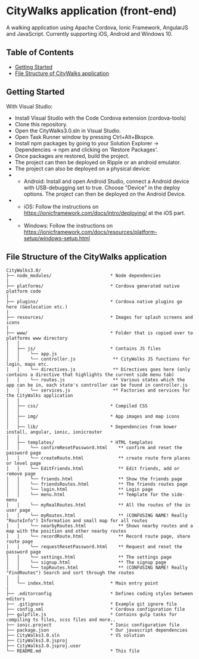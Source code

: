 # CityWalks application (front-end)

A walking application using Apache Cordova, Ionic Framework, AngularJS and JavaScript. Currently supporting iOS, Android and Windows 10.

## Table of Contents
 - [Getting Started](#getting-started)
 - [File Structure of CityWalks application](#file-structure-of-app)

## Getting Started

With Visual Studio:
* Install Visual Studio with the Code Cordova extension (cordova-tools) 
* Clone this repository.
* Open the CityWalks3.0.sln in Visual Studio.
* Open Task Runner window by pressing Ctrl+Alt+Bkspce.    
* Install npm packages by going to your Solution Explorer -> Dependencies -> npm and clicking on 'Restore Packages'. 
* Once packages are restored, build the project.
* The project can then be deployed on Ripple or an android emulator. 
* The project can also be deployed on a physical device: 
* - Android: Install and open Android Studio, connect a Android device with USB-debugging set to true. Choose "Device" in the deploy options. The project can then be deployed on the Android Device. 
* - iOS: Follow the instructions on https://ionicframework.com/docs/intro/deploying/ at the iOS part.
* - Windows: Follow the instructions on https://ionicframework.com/docs/resources/platform-setup/windows-setup.html


## File Structure of the CityWalks application

```
CityWalks3.0/
├── node_modules/                      * Node dependencies
|
├── platforms/                         * Cordova generated native platform code
|
├── plugins/                           * Cordova native plugins go here (Geolocation etc.)
|
├── resources/                         * Images for splash screens and icons
|
├── www/                               * Folder that is copied over to platforms www directory
│   │   
│   ├── js/                            * Contains JS files
│   │    └── app.js
│   │    └── controller.js              ** CityWalks JS functions for login, maps etc. 
│   │    └── directives.js              ** Directives goes here (only contains a directive that highlights the current side menu tab)
│   │    └── routes.js                  ** Various states which the app can be in, each state's controller can be found in controller.js
│   │    └── services.js                ** Factories and services for the CityWalks application
│   │
│   ├── css/                           * Compiled CSS
│   │
│   ├── img/                           * App images and map icons
│   │
│   ├── lib/                           * Dependencies from bower install, angular, ionic, ionicrouter 
│   │
│   ├── templates/                     * HTML templates
│   │    └── confirmResetPassword.html    ** confirm and reset the password page
│   │    └── createRoute.html             ** create route form places or level page
│   │    └── EditFriends.html             ** Edit friends, add or remove page
│   │    └── friends.html                 ** Show the friends page
│   │    └── friendsRoutes.html           ** The friends routes page
│   │    └── login.html                   ** Login page
│   │    └── menu.html                    ** Template for the side-menu 
│   │    └── myRealRoutes.html            ** All the routes of the in user page
│   │    └── myRoutes.html                ** (CONFUSING NAME! Really "RouteInfo") Information and small map for all routes
│   │    └── nearbyRoutes.html            ** Shows nearby routes and a map with the position and other nearby routes
│   │    └── recordRoute.html             ** Record route page, share route page
│   │    └── requestResetPassword.html    ** Request and reset the password page
│   │    └── settings.html                ** The settings page
│   │    └── signup.html                  ** The signup page
│   │    └── topRoutes.html               ** (CONFUSING NAME! Really "FindRoutes") Search and sort through the routes
│   │
│   └── index.html                     * Main entry point
|
├── .editorconfig                      * Defines coding styles between editors
├── .gitignore                         * Example git ignore file
├── config.xml                         * Cordova configuration file
├── gulpfile.js                        * Contains gulp tasks for compiling ts files, scss files and more..
├── ionic.project                      * Ionic configuration file
├── package.json                       * Our javascript dependencies
├── CityWalks3.0.sln                   * VS solution
├── CityWalks3.0.jsproj        
├── CityWalks3.0.jsproj.user     
└── README.md                          * This file
```

